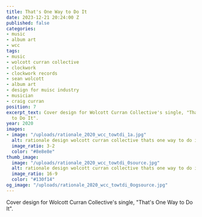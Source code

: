 ```yaml
---
title: That's One Way to Do It
date: 2023-12-21 20:24:00 Z
published: false
categories:
- music
- album art
- wcc
tags:
- music
- wolcott curran collective
- clockwork
- clockwork records
- sean wolcott
- album art
- design for muisc industry
- musician
- craig curran
position: 7
excerpt_text: Cover design for Wolcott Curran Collective's single, "That's One Way
  to Do It".
year: 2020
images:
- image: "/uploads/rationale_2020_wcc_towtdi_1a.jpg"
  alt: rationale design wolcott curran collective thats one way to do it
  image_ratio: 3-2
  color: "#8e8e8e"
thumb_image:
  image: "/uploads/rationale_2020_wcc_towtdi_0source.jpg"
  alt: rationale design wolcott curran collective thats one way to do it
  image_ratio: 16-9
  color: "#130f14"
og_image: "/uploads/rationale_2020_wcc_towtdi_0ogsource.jpg"
---
```


Cover design for Wolcott Curran Collective's single, "That's One Way to Do It".